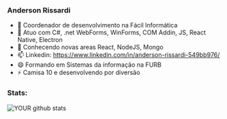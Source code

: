 ### Anderson Rissardi

<!--
**andersonr/andersonr** is a ✨ _special_ ✨ repository because its `README.md` (this file) appears on your GitHub profile.
-->

- 🔭 Coordenador de desenvolvimento na Fácil Informática
- 🌱 Atuo com C#, .net WebForms, WinForms, COM Addin, JS, React Native, Electron
- 💬 Conhecendo novas areas React, NodeJS, Mongo
- 📫 Linkedin: https://www.linkedin.com/in/anderson-rissardi-549bb976/
- 😄 Formando em Sistemas da informação na FURB
- ⚡ Camisa 10 e desenvolvendo por diversão

### Stats:
![YOUR github stats](https://github-readme-stats.vercel.app/api?username=andersonr&count_private=true)




